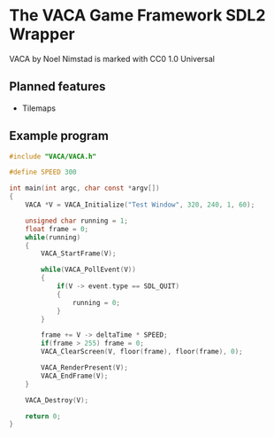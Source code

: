 # The VACA Game Framework SDL2 Wrapper
VACA by Noel Nimstad is marked with CC0 1.0 Universal 

## Planned features
- Tilemaps

## Example program
```c
#include "VACA/VACA.h"

#define SPEED 300

int main(int argc, char const *argv[])
{
    VACA *V = VACA_Initialize("Test Window", 320, 240, 1, 60);

    unsigned char running = 1;
    float frame = 0;
    while(running)
    {
        VACA_StartFrame(V);

        while(VACA_PollEvent(V))
        {
            if(V -> event.type == SDL_QUIT)
            {
                running = 0;
            }
        }

        frame += V -> deltaTime * SPEED;
        if(frame > 255) frame = 0;
        VACA_ClearScreen(V, floor(frame), floor(frame), 0);

        VACA_RenderPresent(V);
        VACA_EndFrame(V);
    }

    VACA_Destroy(V);

    return 0;
}
```
